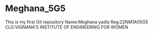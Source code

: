 # Meghana_5G5
This is my first Git repository
Name:Meghana yadla
Reg:22NM1A05G5
CLG:VIGNANA'S INSTITUTE OF ENGINEERING FOR WOMEN
